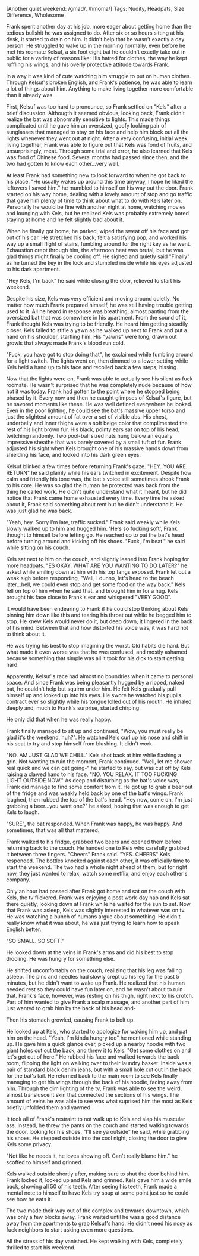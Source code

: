 [Another quiet weekend: /gmad/, /hmoma/] 
Tags: Nudity, Headpats, Size Difference, Wholesome

Frank spent another day at his job, more eager about getting home than the tedious bullshit he was assigned to do. After six or so hours sitting at his desk, it started to drain on him. It didn't help that he wasn't exactly a day person. He struggled to wake up in the morning normally, even before he met his roomate Kelsuf, a six foot eight bat he couldn't exactly take out in public for a variety of reasons like: His hatred for clothes, the way he kept ruffling his wings, and his overly protective attitude towards Frank. 

In a way it was kind of cute watching him struggle to put on human clothes. Through Kelsuf's broken English, and Frank's patience, he was able to learn a lot of things about him. Anything to make living together more comfortable than it already was. 

First, Kelsuf was too hard to pronounce, so Frank settled on "Kels" after a brief discussion. Althougth it seemed obvious, looking back, Frank didn't realize the bat was abnormally sensitive to lights. This made things complicated until he gave him an oversized, goofy looking pair of sunglasses that managed to stay on his face and help him block out all the lights whenever they went out at night. After a very confusing, initial week living together, Frank was able to figure out that Kels was fond of fruits, and unsurprisingly, meat. Through some trial and error, he also learned that Kels was fond of Chinese food. Several months had passed since then, and the two had gotten to know each other...very well. 

At least Frank had something new to look forward to when he got back to his place. "He usually wakes up around this time anyway, I hope he liked the leftovers I saved him." he mumbled to himself on his way out the door. Frank started on his way home, dealing with a lovely amount of stop and go traffic that gave him plenty of time to think about what to do with Kels later on. Personally he would be fine with another night at home, watching movies and lounging with Kels, but he realized Kels was probably extremely bored staying at home and he felt slightly bad about it. 

When he finally got home, he parked, wiped the sweat off his face and got out of his car. He stretched his back, felt a satisfying pop, and worked his way up a small flight of stairs, fumbling around for the right key as he went. Exhaustion crept through him, the afternoon heat was brutal, but he was glad things might finally be cooling off. He sighed and quietly said "Finally" as he turned the key in the lock and stumbled inside while his eyes adjusted to his dark apartment. 

"Hey Kels, I'm back" he said while closing the door, relieved to start his weekend.

Despite his size, Kels was very efficient and moving around quietly. No matter how much Frank prepared himself, he was still having trouble getting used to it. All he heard in response was breathing, almost panting from the oversized bat that was somewhere in his apartment. From the sound of it, Frank thought Kels was trying to be friendly. He heard him getting steadily closer. Kels failed to stifle a yawn as he walked up next to Frank and put a hand on his shoulder, startling him. His "yawns" were long, drawn out growls that always made Frank's blood run cold.

"Fuck, you have got to stop doing that", he exclaimed while fumbling around for a light switch. The lights went on, then dimmed to a lower setting while Kels held a hand up to his face and recoiled back a few steps, hissing. 

Now that the lights were on, Frank was able to actually see his silent as fuck roomate. He wasn't surprised that he was completely nude because of how hot it was today. Frank had gotten to the point where he stopped being phased by it. Every now and then he caught glimpses of Kelsuf's figure, but he savored moments like these. He was well defined everywhere he looked. Even in the poor lighting, he could see the bat's massive upper torso and just the slightest amount of fat over a set of visible abs. His chest, underbelly and inner thighs were a soft beige color that complimented the rest of his light brown fur. His black, pointy ears sat on top of his head, twitching randomly. Two pool-ball sized nuts hung below an equally impressive sheathe that was barely covered by a small tuft of fur. Frank adjusted his sight when Kels brought one of his massive hands down from shielding his face, and looked into his dark green eyes. 

Kelsuf blinked a few times before returning Frank's gaze. "HEY. YOU ARE. RETURN" he said plainly while his ears twitched in excitement. Despite how calm and friendly his tone was, the bat's voice still sometimes shook Frank to his core. He was so glad the human he protected was back from the thing he called work. He didn't quite understand what it meant, but he did notice that Frank came home exhausted every time. Every time he asked about it, Frank said something about rent but he didn't understand it. He was just glad he was back.      

"Yeah, hey. Sorry I'm late, traffic sucked." Frank said weakly while Kels slowly walked up to him and hugged him. 'He's so fucking soft', Frank thought to himself before letting go. He reached up to pat the bat's head before turning around and kicking off his shoes. "Fuck, I'm beat." he said while sitting on his couch. 

Kels sat next to him on the couch, and slightly leaned into Frank hoping for more headpats. "ES OKAY. WHAT ARE YOU WANTING TO DO LATER?" he asked while smiling down at him with his top fangs exposed. Frank let out a weak sigh before responding, "Well, I dunno, let's head to the beach later...hell, we could even stop and get some food on the way back." Kels fell on top of him when he said that, and brought him in for a hug. Kels brought his face close to Frank's ear and whispered "VERY GOOD".

 It would have been endearing to Frank if he could stop thinking about Kels pinning him down like this and tearing his throat out while he begged him to stop. He knew Kels would never do it, but deep down, it lingered in the back of his mind. Between that and how distorted his voice was, it was hard not to think about it.  

He was trying his best to stop imagining the worst. Old habits die hard. But what made it even worse was that he was confused, and mostly ashamed because something that simple was all it took for his dick to start getting hard.

Apparently, Kelsuf's race had almost no boundries when it came to personal space. And since Frank was being pleasantly hugged by a ripped, naked bat, he couldn't help but squirm under him. He felt Kels gradually pull himself up and looked up into his eyes. He swore he watched his pupils contract ever so slightly while his tongue lolled out of his mouth. He inhaled deeply and, much to Frank's surprise, started chirping.

He only did that when he was really happy. 

Frank finally managed to sit up and continued, "Wow, you must really be glad it's the weekend, huh?". He watched Kels curl up his nose and shift in his seat to try and stop himself from blushing. It didn't work.

"NO. AM JUST GLAD WE CHILL." Kels shot back at him while flashing a grin. Not wanting to ruin the moment, Frank continued. "Well, let me shower real quick and we can get going-" he started to say, but was cut off by Kels raising a clawed hand to his face. "NO. YOU RELAX. IT TOO FUCKING LIGHT OUTSIDE NOW." As deep and disturbing as the bat's voice was, Frank did manage to find some comfort from it. He got up to grab a beer out of the fridge and was weakly held back by one of the bat's wings. Frank laughed, then rubbed the top of the bat's head. "Hey now, come on, I'm just grabbing a beer...you want one?" he asked, hoping that was enough to get Kels to laugh. 

"SURE", the bat responded. When Frank was happy, he was happy. And sometimes, that was all that mattered. 

Frank walked to his fridge, grabbed two beers and opened them before returning back to the couch. He handed one to Kels who carefully grabbed it between three fingers. "Cheers" Frank said. "YES. CHEERS" Kels responded. The bottles knocked against each other, it was officially time to start the weekend. The two had a whole night ahead of them, but for right now, they just wanted to relax, watch some netflix, and enjoy each other's company.

Only an hour had passed after Frank got home and sat on the couch with Kels, the tv flickered. Frank was enjoying a post work-day nap and Kels sat there quietly, looking down at Frank while he waited for the sun to set. Now that Frank was asleep, Kels was slightly interested in whatever was on tv. He was watching a bunch of humans argue about something. He didn't really know what it was about, he was just trying to learn how to speak English better. 

"SO SMALL. SO SOFT."

He looked down at the veins in Frank's arms and did his best to stop drooling. He was hungry for something else.

He shifted uncomfortably on the couch, realizing that his leg was falling asleep. The pins and needles had slowly crept up his leg for the past 5 minutes, but he didn't want to wake up Frank. He realized that his human needed rest so they could have fun later on, and he wasn't about to ruin that. Frank's face, however, was resting on his thigh, right next to his crotch. Part of him wanted to give Frank a scalp massage, and another part of him just wanted to grab him by the back of his head and-

Then his stomach growled, causing Frank to bolt up.

He looked up at Kels, who started to apologize for waking him up, and pat him on the head. "Yeah, I'm kinda hungry too" he mentioned while standing up. He gave him a quick glance over, picked up a nearby hoodie with two giant holes cut out the back, and threw it to Kels. "Get some clothes on and let's get out of here." He rubbed his face and walked towards the back room, flipping the light on walking over to their laundry basket. Inside was a pair of standard black denim jeans, but with a small hole cut out in the back for the bat's tail. He returned back to the main room to see Kels finally managing to get his wings through the back of his hoodie, facing away from him. Through the dim lighting of the tv, Frank was able to see the weird, almost transluscent skin that connected the sections of his wings. The amount of veins he was able to see was what suprised him the most as Kels briefly unfolded them and yawned. 

It took all of Frank's restraint to not walk up to Kels and slap his muscular ass. Instead, he threw the pants on the couch and started walking towards the door, looking for his shoes. "I'll see ya outside" he said, while grabbing his shoes. He stepped outside into the cool night, closing the door to give Kels some privacy. 

"Not like he needs it, he loves showing off. Can't really blame him." he scoffed to himself and grinned.

Kels walked outside shortly after, making sure to shut the door behind him. Frank locked it, looked up and Kels and grinned. Kels gave him a wide smile back, showing all 50 of his teeth. After seeing his teeth, Frank made a mental note to himself to have Kels try soup at some point just so he could see how he eats it. 

The two made their way out of the complex and towards downtown, which was only a few blocks away. Frank waited until he was a good distance away from the apartments to grab Kelsuf's hand. He didn't need his nosy as fuck neighbors to start asking even more questions. 

All the stress of his day vanished. He kept walking with Kels, completely thrilled to start his weekend.